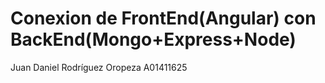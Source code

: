 # Conexion de FrontEnd(Angular) con BackEnd(Mongo+Express+Node)

Juan Daniel Rodríguez Oropeza A01411625
